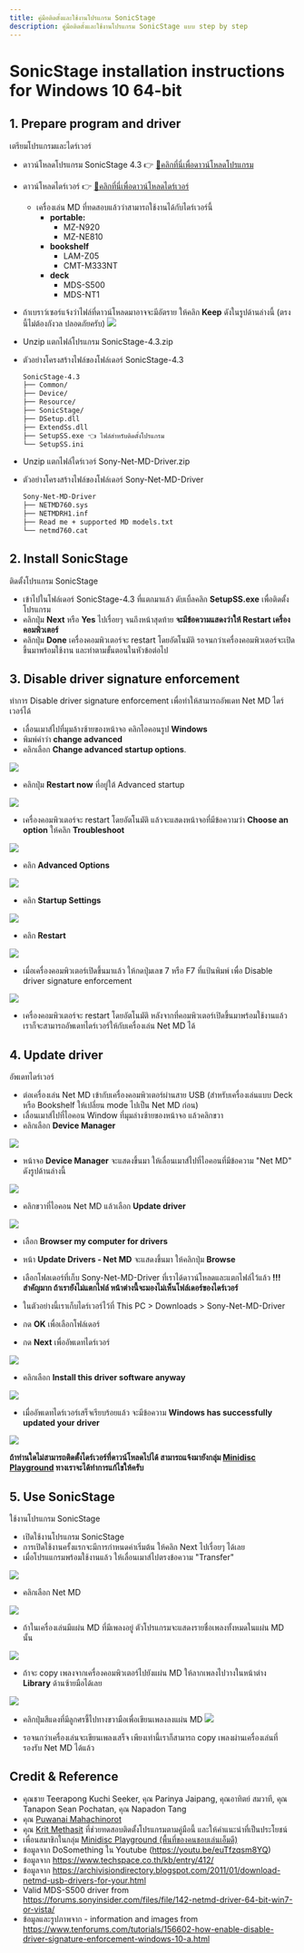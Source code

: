 ```yaml
---
title: คู่มือติดตั้งและใช้งานโปรแกรม SonicStage
description: คู่มือติดตั้งและใช้งานโปรแกรม SonicStage แบบ step by step
---
```


# SonicStage installation instructions for Windows 10 64-bit

## 1. Prepare program and driver

เตรียมโปรแกรมและไดร์เวอร์

- ดาวน์โหลดโปรแกรม SonicStage 4.3 👉 [💾คลิกที่นี่เพื่อดาวน์โหลดโปรแกรม](files/SonicStage-4.3.zip)
- ดาวน์โหลดไดร์เวอร์ 👉 [💾คลิกที่นี่เพื่อดาวน์โหลดไดร์เวอร์](files/Sony-Net-MD-Driver.zip)
  - เครื่องเล่น MD ที่ทดสอบแล้วว่าสามารถใช้งานได้กับไดร์เวอร์นี้
    - **portable:**
      - MZ-N920
      - MZ-NE810
    - **bookshelf**
      - LAM-Z05
      - CMT-M333NT
    - **deck**
      - MDS-S500
      - MDS-NT1

- ถ้าเบราว์เซอร์แจ้งว่าไฟล์ที่ดาวน์โหลดมาอาจจะมีอัตราย ให้คลิก **Keep** ดังในรูปด้านล่างนี้ (ตรงนี้ไม่ต้องกังวล ปลอดภัยครับ)
![](images/sonic-stage/keep-downloaded-file.png)

- Unzip แตกไฟล์โปรแกรม SonicStage-4.3.zip
- ตัวอย่างโครงสร้างไฟล์ของโฟล์เดอร์ SonicStage-4.3
  ```sh
  SonicStage-4.3
  ├── Common/
  ├── Device/
  ├── Resource/
  ├── SonicStage/
  ├── DSetup.dll
  ├── ExtendSs.dll
  ├── SetupSS.exe 👈 ไฟล์สำหรับติดตั้งโปรแกรม
  └── SetupSS.ini
  ```

- Unzip แตกไฟล์ไดร์เวอร์ Sony-Net-MD-Driver.zip
- ตัวอย่างโครงสร้างไฟล์ของโฟล์เดอร์ Sony-Net-MD-Driver
  ```sh
  Sony-Net-MD-Driver
  ├── NETMD760.sys
  ├── NETMDRH1.inf
  ├── Read me + supported MD models.txt
  └── netmd760.cat
  ```

## 2. Install SonicStage

ติดตั้งโปรแกรม SonicStage

- เข้าไปในโฟล์เดอร์ SonicStage-4.3 ที่แตกมาแล้ว ดับเบิ้ลคลิก **SetupSS.exe** เพื่อติดตั้งโปรแกรม
- คลิกปุ่ม **Next** หรือ **Yes** ไปเรื่อยๆ จนถึงหน้าสุดท้าย **จะมีข้อความแสดงว่าให้ Restart เครื่องคอมพิวเตอร์**
- คลิกปุ่ม **Done** เครื่องคอมพิวเตอร์จะ restart โดยอัตโนมัติ รอจนกว่าเครื่องคอมพิวเตอร์จะเปิดขึ้นมาพร้อมใช้งาน และทำตามขั้นตอนในหัวข้อต่อไป
<!-- ![](images/sonic-stage/done-installing-sonic-stage.png) -->

## 3. Disable driver signature enforcement

ทำการ Disable driver signature enforcement เพื่อทำให้สามารถอัพเดท Net MD ไดร์เวอร์ได้

- เลื่อนเมาส์ไปที่มุมล้างซ้ายของหน้าจอ คลิกไอคอนรูป **Windows**
- พิมพ์คำว่า **change advanced**
- คลิกเลือก **Change advanced startup options**.

![](images/sonic-stage/change-advanced-startup-options.png)

- คลิกปุ่ม **Restart now** ที่อยู่ใต้ Advanced startup

![](images/sonic-stage/advanced-startup-restart-now.png)

- เครื่องคอมพิวเตอร์จะ restart โดยอัตโนมัติ แล้วจะแสดงหน้าจอที่มีข้อความว่า **Choose an option** ให้คลิก **Troubleshoot**

![](images/sonic-stage/disable-driver-signature-enforcement-at-boot-1.png)

- คลิก **Advanced Options**

![](images/sonic-stage/disable-driver-signature-enforcement-at-boot-2.png)

- คลิก **Startup Settings**

![](images/sonic-stage/disable-driver-signature-enforcement-at-boot-3.png)

- คลิก **Restart**

![](images/sonic-stage/disable-driver-signature-enforcement-at-boot-4.png)

- เมื่อเครื่องคอมพิวเตอร์เปิดขึ้นมาแล้ว ให้กดปุ่มเลข 7 หรือ F7 ที่แป้นพิมพ์ เพื่อ Disable driver signature enforcement

![](images/sonic-stage/disable-driver-signature-enforcement-at-boot-5.png)

- เครื่องคอมพิวเตอร์จะ restart โดยอัตโนมัติ หลังจากที่คอมพิวเตอร์เปิดขึ้นมาพร้อมใช้งานแล้ว เราก็จะสามารถอัพเดทไดร์เวอร์ให้กับเครื่องเล่น Net MD ได้

## 4. Update driver

อัพเดทไดร์เวอร์

- ต่อเครื่องเล่น Net MD เข้ากับเครื่องคอมพิวเตอร์ผ่านสาย USB (สำหรับเครื่องเล่นแบบ Deck หรือ Bookshelf ให้เปลี่ยน mode ไปเป็น Net MD ก่อน)
- เลื่อนเมาส์ไปที่ไอคอน Window ที่มุมล่างซ้ายของหน้าจอ แล้วคลิกขวา
- คลิกเลือก **Device Manager**

![](images/sonic-stage/select-device-manager.png)

- หน้าจอ **Device Manager** จะแสดงขึ้นมา ให้เลื่อนเมาส์ไปที่ไอคอนที่มีข้อความ "Net MD" ดังรูปด้านล่างนี้

![](images/sonic-stage/net-md-in-device-manager.png)

- คลิกขวาที่ไอคอน Net MD แล้วเลือก **Update driver**

![](images/sonic-stage/select-update-driver.png)

- เลือก **Browser my computer for drivers**

- หน้า **Update Drivers - Net MD** จะแสดงขึ้นมา ให้คลิกปุ่ม **Browse**
- เลือกโฟลเดอร์ที่เก็บ Sony-Net-MD-Driver ที่เราได้ดาวน์โหลดและแตกไฟล์ไว้แล้ว **!!! สำคัญมาก ถ้าเรายังไม่แตกไฟล์ หน้าต่างนี้จะมองไม่เห็นโฟล์เดอร์ของไดร์เวอร์**
- ในตัวอย่างนี้เราเก็บไดร์เวอร์ไว้ที่ This PC > Downloads > Sony-Net-MD-Driver
- กด **OK** เพื่อเลือกโฟล์เดอร์
- กด **Next** เพื่ออัพเดทไดร์เวอร์

![](images/sonic-stage/update-driver-steps.png)

- คลิกเลือก **Install this driver software anyway**

![](images/sonic-stage/install-this-software-driver-anyway.png)

- เมื่ออัพเดทไดร์เวอร์เสร็จเรียบร้อยแล้ว จะมีข้อความ **Windows has successfully updated your driver**

![](images/sonic-stage/update-driver-successfully.png)

**ถ้าท่านใดไม่สามารถติดตั้งไดร์เวอร์ที่ดาวน์โหลดไปได้ สามารถแจ้งมายังกลุ่ม [Minidisc Playground](https://www.facebook.com/groups/mdplayground) ทางเราจะได้ทำการแก้ไขให้ครับ**

## 5. Use SonicStage

ใช้งานโปรแกรม SonicStage

- เปิดใช้งานโปรแกรม SonicStage
- การเปิดใช้งานครั้งแรกจะมีการกำหนดค่าเริ่มต้น ให้คลิก Next ไปเรื่อยๆ ได้เลย
- เมื่อโปรแแกรมพร้อมใช้งานแล้ว ให้เลื่อนเมาส์ไปตรงข้อความ "Transfer"

![](images/sonic-stage/hover-transfer.png)

- คลิกเลือก Net MD

![](images/sonic-stage/select-net-md.png)

- ถ้าในเครื่องเล่นมีแผ่น MD ที่มีเพลงอยู่ ตัวโปรแกรมจะแสดงรายชื่อเพลงทั้งหมดในแผ่น MD นั้น

![](images/sonic-stage/net-md-connected.png)

- ถ้าจะ copy เพลงจากเครื่องคอมพิวเตอร์ไปยังแผ่น MD ให้ลากเพลงไปวางในหน้าต่าง **Library** ด้านซ้ายมือได้เลย

![](images/sonic-stage/transfer-music.png)

- คลิกปุ่มสีแดงที่มีลูกศรชี้ไปทางขวามือเพื่อเขียนเพลงลงแผ่น MD
![](images/sonic-stage/transfer-music-button.png)

- รอจนกว่าเครื่องเล่นจะเขียนเพลงเสร็จ เพียงเท่านี้เราก็สามารถ copy เพลงผ่านเครื่องเล่นที่รองรับ Net MD ได้แล้ว

## Credit & Reference
- คุณชาย Teerapong Kuchi Seeker, คุณ Parinya Jaipang, คุณอาทิตย์ สมวาที, คุณ Tanapon Sean Pochatan, คุณ Napadon Tang
- คุณ [Puwanai Mahachinorot](https://www.facebook.com/pinghitz)
- คุณ [Krit Methasit](https://www.facebook.com/krit.kritanusarn) ที่ช่วยทดสอบติดตั้งโปรแกรมตามคู่มือนี้ และให้คำแนะนำที่เป็นประโยชน์
- เพื่อนสมาชิกในกลุ่ม [Minidisc Playground (พื้นที่ของคนชอบเล่นเอ็มดี)](https://www.facebook.com/groups/mdplayground/)
- ข้อมูลจาก DoSomething ใน Youtube (https://youtu.be/euTfzqsm8YQ)
- ข้อมูลจาก https://www.techspace.co.th/kb/entry/412/
- ข้อมูลจาก https://archivisiondirectory.blogspot.com/2011/01/download-netmd-usb-drivers-for-your.html
- Valid MDS-S500 driver from https://forums.sonyinsider.com/files/file/142-netmd-driver-64-bit-win7-or-vista/
- ข้อมูลและรูปภาพจาก - information and images from
  https://www.tenforums.com/tutorials/156602-how-enable-disable-driver-signature-enforcement-windows-10-a.html
